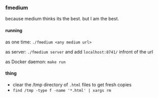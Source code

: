### fmedium

because medium thinks its the best. but I am the best.

#### running

as one time: `./fmedium <any medium url>`

as server: `./fmedium server` and add `localhost:8741/` infront of the url

as Docker daemon: `make run`

#### thing
- clear the /tmp directory of `.html` files to get fresh copies
- `find /tmp -type f -name '*.html' | xargs rm`
